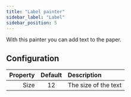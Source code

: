 ```yaml
---
title: "Label painter"
sidebar_label: "Label"
sidebar_position: 5
---
```



With this painter you can add text to the paper.

## Configuration

| Property | Default | Description          |
| --------:|:-------:|:-------------------- |
|     Size |   12    | The size of the text |
